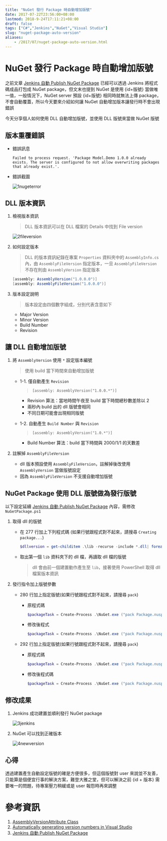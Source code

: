 ```yaml
---
title: "NuGet 發行 Package 時自動增加版號"
date: 2017-07-22T23:56:00+08:00
lastmod: 2018-9-24T17:11:21+08:00
draft: false
tags: ["C#","Jenkins","NuGet","Visual Studio"]
slug: "nuget-package-auto-version"
aliases:
    - /2017/07/nuget-package-auto-version.html
---
```

# NuGet 發行 Package 時自動增加版號
之前文章 [Jenkins 自動 Publish NuGet Package](https://blog.yowko.com/2017/07/jenkins-publish-nuget-package.html) 已經可以透過 Jenkins 將程式碼成品打包成 NuGet package，但文末也提到 NuGet 是使用 {id+版號} 當做唯一值，一般情況下，NuGet server 預設 {id+版號} 相同時就無法上傳 package，不會自動覆蓋，所以今天要來介紹如何讓 NuGet 自動增加版本讓發行時不會出現錯誤

今天分享個人如何使用 DLL 自動增加版號，並使用 DLL 版號來當做 NuGet 版號

## 版本重覆錯誤

- 錯誤訊息

    ``` 
    Failed to process request. 'Package Model.Demo 1.0.0 already exists. The server is configured to not allow overwriting packages that already exist.'.
    ```
    
- 錯誤截圖
        
    ![1nugeterror](https://user-images.githubusercontent.com/3851540/28492603-26cf5906-6f39-11e7-9ae0-d02fee128443.png)

## DLL 版本資訊

1.  檢視版本資訊

    > DLL 版本資訊可以在 DLL 檔案的 Details 中找到 File version

    ![2fileversion](https://user-images.githubusercontent.com/3851540/28492604-26f78d04-6f39-11e7-8fb1-26ab10a5507c.png)

2.  如何設定版本

    > DLL 的版本資訊紀錄在專案 `Properties` 資料夾中的 `AssemblyInfo.cs` 內，由 `AssemblyFileVersion` 指定版本，一旦 `AssemblyFileVersion` 不存在則由 `AssemblyVersion` 指定版本

    ```cs
    [assembly: AssemblyVersion("1.0.0.0")]
    [assembly: AssemblyFileVersion("1.0.0.0")]
    ```

3.  版本設定說明

    >版本設定由四個數字組成，分別代表含意如下

    *   Major Version
    *   Minor Version
    *   Build Number
    *   Revision



## 讓 DLL 自動增加版號

1.  將 `AssemblyVersion` 使用 `*` 設定版本編號

    > 使用 build 當下時間來自動增加版號

    *   1-1. 僅自動產生 `Revision`

        > `[assembly: AssemblyVersion("1.0.0.*")]`

        *   Revision 算法：當地時間午夜至 build 當下時間總秒數差除以 2
        *   兩秒內 build 出的 dll 版號會相同
        *   不同日期可能會出現相同版號

    *   1-2. 自動產生 `Build Number` 與 `Revision`

        > `[assembly: AssemblyVersion("1.0.*")]`

        *   Build Number 算法：build 當下時間與 2000/1/1 的天數差

2.  註解掉 `AssemblyFileVersion`
    *   dll 版本預設使用 `AssemblyFileVersion`，註解掉後改使用 `AssemblyVersion` 當做版號設定
    *   因為 `AssemblyFileVersion` 不支援自動增加版號


## NuGet Package 使用 DLL 版號做為發行版號

以下設定延續 [Jenkins 自動 Publish NuGet Package](https://blog.yowko.com/2017/07/jenkins-publish-nuget-package.html) 內容，需修改 `NuGetPackage.ps1`

1.  取得 dll 的版號

    *   在 277 行加上下列程式碼 (如果行號跟程式對不起來，請搜尋 `Creating package...`)

        ```ps1
        $dllversion = get-childitem .\lib -recurse -include *.dll| foreach-object { "{0}" -f [System.Diagnostics.FileVersionInfo]::GetVersionInfo($_).FileVersion }|Select-Object -First 1
        ```
    *   取出第一個 `lib` 資料夾下的 dll 檔，再讀取 dll 檔的版號

        > dll 會由前一個建置動作產生至 `lib`，接著使用 PowerShell 取得 dll 檔案版本資訊

2.  發行指令加上版號參數

    *   280 行加上指定版號(如果行號跟程式對不起來，請搜尋 `pack`)
        *   原程式碼

            ```ps1
            $packageTask = Create-Process .\NuGet.exe ("pack Package.nuspec -Symbol -Verbosity Detailed")
            ```

        *   修改後程式

            ```ps1
            $packageTask = Create-Process .\NuGet.exe ("pack Package.nuspec -Version "+ "$dllversion" +" -Symbol -Verbosity Detailed")
            ```

    *   292 行加上指定版號(如果行號跟程式對不起來，請搜尋 `pack`)
        *   原程式碼

            ```ps1
            $packageTask = Create-Process .\NuGet.exe ("pack Package.nuspec -Verbosity Detailed")
            ```

        *   修改後程式碼

            ```ps1
            $packageTask = Create-Process .\NuGet.exe ("pack Package.nuspec -Version "+ "$dllversion" +" -Verbosity Detailed")
            ```

## 修改成果

1.  Jenkins 成功建置並順利發行 NuGet package

    ![3jenkins](https://user-images.githubusercontent.com/3851540/28492605-2716ccd2-6f39-11e7-9250-790faed14f6c.png)

2.  NuGet 可以找到正確版本

    ![4newversion](https://user-images.githubusercontent.com/3851540/28492606-271d49e0-6f39-11e7-93e5-5d062d599ca2.png)

## 心得

透過建置產生自動設定版號的確是方便很多，但這個版號對 user 來說並不友善，只能算是個便宜行事的解決方案，難登大雅之堂，但可以解決之前 {id + 版本} 需要唯一的問題，待專案壓力稍緩或是 user 報怨時再來調整

# 參考資訊

1.  [AssemblyVersionAttribute Class](https://msdn.microsoft.com/en-us/library/system.reflection.assemblyversionattribute.aspx)
2.  [Automatically generating version numbers in Visual Studio](https://jonthysell.com/2017/01/10/automatically-generating-version-numbers-in-visual-studio/)
3.  [Jenkins 自動 Publish NuGet Package](https://blog.yowko.com/2017/07/jenkins-publish-nuget-package.html)
